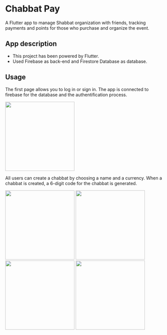 # Chabbat Pay

A Flutter app to manage Shabbat organization with friends, tracking payments and points for those who purchase and organize the event.

## App description

- This project has been powered by Flutter.
- Used Firebase as back-end and Firestore Database as database.

## Usage
The first page allows you to log in or sign in. The app is connected to firebase for the database and the authentification process.

<img src="https://user-images.githubusercontent.com/69756617/195408432-3f378e2c-c949-4770-aabc-6243b0d3dcaf.png" width="220">

All users can create a chabbat by choosing a name and a currency. When a chabbat is created, a 6-digit code for the chabbat is generated.

<img src="https://user-images.githubusercontent.com/69756617/195408473-eab7b495-c130-4982-8fd8-ea13a3599b73.png" width="220">

<img src="https://user-images.githubusercontent.com/69756617/195408480-c345eba9-51d7-4e98-b1c4-b768be99dd41.png" width="220">

<img src="https://user-images.githubusercontent.com/69756617/195408485-932d8072-0ff9-445d-8bfe-38ce2ffdf3d6.png" width="220">

<img src="https://user-images.githubusercontent.com/69756617/195408495-9dc757fe-c8a0-494a-8868-9010dcf1d4d4.png" width="220">
